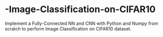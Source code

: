 # -Image-Classification-on-CIFAR10
Implement a Fully-Connected NN and CNN with Python and Numpy from scratch to perform Image Classification on CIFAR10 dataset.

